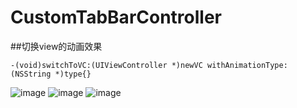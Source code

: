 # CustomTabBarController

##切换view的动画效果
```
-(void)switchToVC:(UIViewController *)newVC withAnimationType:(NSString *)type{}
```
![image](https://github.com/kouliang/CustomTabBarController/blob/master/image/1.png)
![image](https://github.com/kouliang/CustomTabBarController/blob/master/image/2.png)
![image](https://github.com/kouliang/CustomTabBarController/blob/master/image/3.png)
